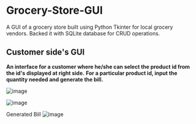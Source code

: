 # Grocery-Store-GUI
 A GUI of a grocery store built using Python Tkinter for local grocery vendors.
 Backed it with SQLite database for CRUD operations.

## Customer side's GUI

**An interface for a customer where he/she can select the product id from the id's displayed at right side.**
**For a particular product id, input the quantity needed and generate the bill.**

 ![image](https://github.com/pranav1909/Grocery-Store-GUI/assets/79890683/58131f7c-1e51-42aa-8748-37d6b3db3bf2)

 ![image](https://github.com/pranav1909/Grocery-Store-GUI/assets/79890683/28b0298f-f27c-47b9-82ff-cec1879e5f4f)

Generated Bill
 ![image](https://github.com/pranav1909/Grocery-Store-GUI/assets/79890683/d9ccd06f-87bc-475f-9847-87f05f3c7a0f)
